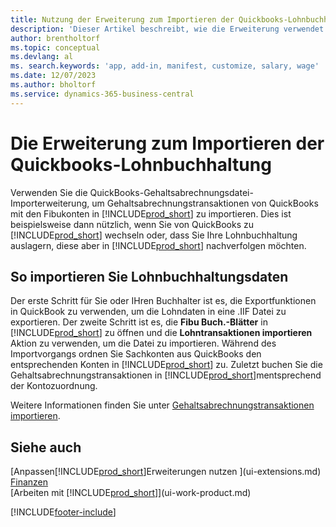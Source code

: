 ```yaml
---
title: Nutzung der Erweiterung zum Importieren der Quickbooks-Lohnbuchhaltungsdatei | Microsoft-Dokumentation
description: 'Dieser Artikel beschreibt, wie die Erweiterung verwendet wird, um Gehalts- und Lohntransaktionen aus Quickbooks zu importieren.'
author: brentholtorf
ms.topic: conceptual
ms.devlang: al
ms. search.keywords: 'app, add-in, manifest, customize, salary, wage'
ms.date: 12/07/2023
ms.author: bholtorf
ms.service: dynamics-365-business-central
---
```

# <a name="the-quickbooks-payroll-file-import-extension"></a>Die Erweiterung zum Importieren der Quickbooks-Lohnbuchhaltung
Verwenden Sie die QuickBooks-Gehaltsabrechnungsdatei-Importerweiterung, um Gehaltsabrechnungstransaktionen von QuickBooks mit den Fibukonten in [!INCLUDE[prod_short](includes/prod_short.md)] zu importieren. Dies ist beispielsweise dann nützlich, wenn Sie von QuickBooks zu [!INCLUDE[prod_short](includes/prod_short.md)] wechseln oder, dass Sie Ihre Lohnbuchhaltung auslagern, diese aber in [!INCLUDE[prod_short](includes/prod_short.md)] nachverfolgen möchten.

## <a name="steps-to-import-payroll-data"></a>So importieren Sie Lohnbuchhaltungsdaten
Der erste Schritt für Sie oder IHren Buchhalter ist es, die Exportfunktionen in QuickBook zu verwenden,  um die Lohndaten in eine .IIF Datei zu exportieren. Der zweite Schritt ist es, die **Fibu Buch.-Blätter** in [!INCLUDE[prod_short](includes/prod_short.md)] zu öffnen und die **Lohntransaktionen importieren** Aktion zu verwenden, um die Datei zu importieren. Während des Importvorgangs ordnen Sie Sachkonten aus QuickBooks den entsprechenden Konten in [!INCLUDE[prod_short](includes/prod_short.md)] zu. Zuletzt buchen Sie die Gehaltsabrechnungstransaktionen in [!INCLUDE[prod_short](includes/prod_short.md)]mentsprechend der Kontozuordnung. 

Weitere Informationen finden Sie unter [Gehaltsabrechnungstransaktionen importieren](finance-how-import-payroll-transactions.md).

## <a name="see-also"></a>Siehe auch
[Anpassen[!INCLUDE[prod_short](includes/prod_short.md)]Erweiterungen nutzen ](ui-extensions.md)    
[Finanzen](finance.md)    
[Arbeiten mit [!INCLUDE[prod_short](includes/prod_short.md)]](ui-work-product.md)


[!INCLUDE[footer-include](includes/footer-banner.md)]
